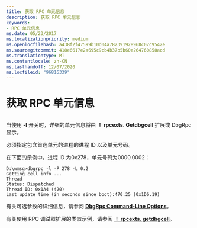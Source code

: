 ```yaml
---
title: 获取 RPC 单元信息
description: 获取 RPC 单元信息
keywords:
- RPC 单元信息
ms.date: 05/23/2017
ms.localizationpriority: medium
ms.openlocfilehash: a438f2f47599b10d04a782391928968c07c9542e
ms.sourcegitcommit: 418e6617e2a695c9cb4b37b5b60e264760858acd
ms.translationtype: MT
ms.contentlocale: zh-CN
ms.lasthandoff: 12/07/2020
ms.locfileid: "96816339"
---
```

# <a name="get-rpc-cell-information"></a>获取 RPC 单元信息


## <span id="ddk_get_rpc_cell_information_dbg"></span><span id="DDK_GET_RPC_CELL_INFORMATION_DBG"></span>


当使用 **-l** 开关时，详细的单元信息将由 **！ rpcexts. Getdbgcell** 扩展或 DbgRpc 显示。

必须指定包含首选单元的进程的进程 ID 以及单元号码。

在下面的示例中，进程 ID 为0x278，单元号码为0000.0002：

```console
D:\wmsg>dbgrpc -l -P 278 -L 0.2
Getting cell info ...
Thread
Status: Dispatched
Thread ID: 0x1A4 (420)
Last update time (in seconds since boot):470.25 (0x1D6.19)
```

有关可选参数的详细信息，请参阅 [**DbgRpc Command-Line Options**](dbgrpc-command-line-options.md)。

有关使用 RPC 调试器扩展的类似示例，请参阅 [**！ rpcexts. getdbgcell**](-rpcexts-getdbgcell.md)。

 

 





